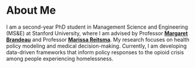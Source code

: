 # About Me

I am a second-year PhD student in Management Science and Engineering (MS&E) at Stanford University, where I am advised by Professor **[Margaret Brandeau](https://profiles.stanford.edu/margaret-brandeau)** and Professor **[Marissa Reitsma](https://healthpolicy.fsi.stanford.edu/people/marissa-reitsma)**. My research focuses on health policy modeling and medical decision-making. Currently, I am developing data-driven frameworks that inform policy responses to the opioid crisis among people experiencing homelessness.
